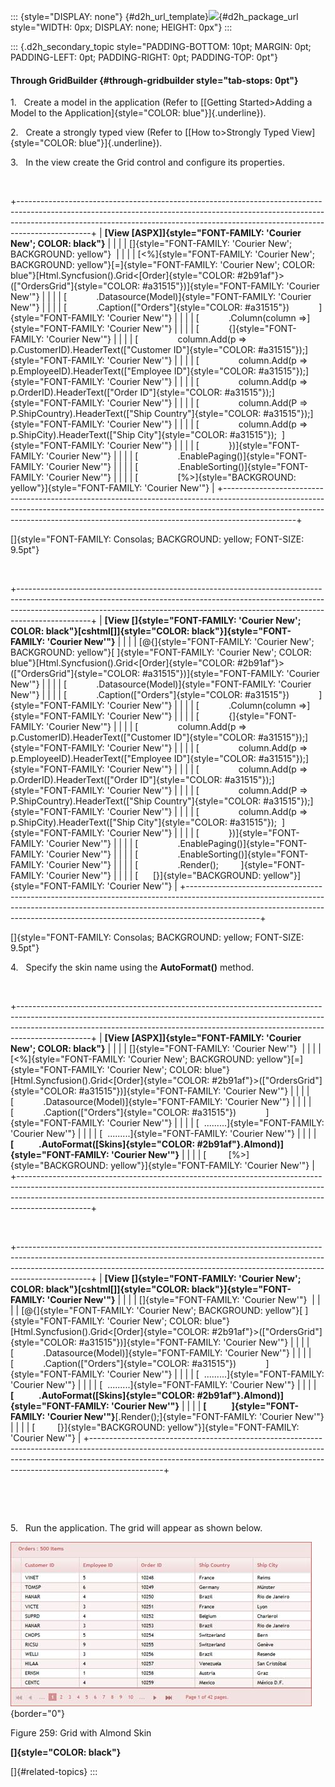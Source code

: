 ::: {style="DISPLAY: none"}
[](ms-xhelp:///?Id=d2h_url_template){#d2h_url_template}![](!package_url!){#d2h_package_url style="WIDTH: 0px; DISPLAY: none; HEIGHT: 0px"}
:::

::: {.d2h_secondary_topic style="PADDING-BOTTOM: 10pt; MARGIN: 0pt; PADDING-LEFT: 0pt; PADDING-RIGHT: 0pt; PADDING-TOP: 0pt"}
#### Through GridBuilder {#through-gridbuilder style="tab-stops: 0pt"}

1.   Create a model in the application (Refer to [[Getting Started\>Adding a Model to the Application]{style="COLOR: blue"}]{.underline}).

2.   Create a strongly typed view (Refer to [[How to\>Strongly Typed View]{style="COLOR: blue"}]{.underline}).

3.   In the view create the Grid control and configure its properties.

 

+------------------------------------------------------------------------------------------------------------------------------------------------------------------------------------------------------------------------------------------------------------+
| **[View \[ASPX\]]{style="FONT-FAMILY: 'Courier New'; COLOR: black"}**                                                                                                                                                                                      |
|                                                                                                                                                                                                                                                            |
| []{style="FONT-FAMILY: 'Courier New'; BACKGROUND: yellow"}                                                                                                                                                                                                 |
|                                                                                                                                                                                                                                                            |
| [\<%]{style="FONT-FAMILY: 'Courier New'; BACKGROUND: yellow"}[=]{style="FONT-FAMILY: 'Courier New'; COLOR: blue"}[Html.Syncfusion().Grid\<[Order]{style="COLOR: #2b91af"}\>([\"OrdersGrid\"]{style="COLOR: #a31515"})]{style="FONT-FAMILY: 'Courier New'"} |
|                                                                                                                                                                                                                                                            |
| [            .Datasource(Model)]{style="FONT-FAMILY: 'Courier New'"}                                                                                                                                                                                       |
|                                                                                                                                                                                                                                                            |
| [            .Caption([\"Orders\"]{style="COLOR: #a31515"})            ]{style="FONT-FAMILY: 'Courier New'"}                                                                                                                                               |
|                                                                                                                                                                                                                                                            |
| [            .Column(column =\>]{style="FONT-FAMILY: 'Courier New'"}                                                                                                                                                                                       |
|                                                                                                                                                                                                                                                            |
| [            {]{style="FONT-FAMILY: 'Courier New'"}                                                                                                                                                                                                        |
|                                                                                                                                                                                                                                                            |
| [                column.Add(p =\> p.CustomerID).HeaderText([\"Customer ID\"]{style="COLOR: #a31515"});]{style="FONT-FAMILY: 'Courier New'"}                                                                                                                |
|                                                                                                                                                                                                                                                            |
| [                column.Add(p =\> p.EmployeeID).HeaderText([\"Employee ID\"]{style="COLOR: #a31515"});]{style="FONT-FAMILY: 'Courier New'"}                                                                                                                |
|                                                                                                                                                                                                                                                            |
| [                column.Add(p =\> p.OrderID).HeaderText([\"Order ID\"]{style="COLOR: #a31515"});]{style="FONT-FAMILY: 'Courier New'"}                                                                                                                      |
|                                                                                                                                                                                                                                                            |
| [                column.Add(P =\> P.ShipCountry).HeaderText([\"Ship Country\"]{style="COLOR: #a31515"});]{style="FONT-FAMILY: 'Courier New'"}                                                                                                              |
|                                                                                                                                                                                                                                                            |
| [                column.Add(p =\> p.ShipCity).HeaderText([\"Ship City\"]{style="COLOR: #a31515"});  ]{style="FONT-FAMILY: 'Courier New'"}                                                                                                                  |
|                                                                                                                                                                                                                                                            |
| [            })]{style="FONT-FAMILY: 'Courier New'"}                                                                                                                                                                                                       |
|                                                                                                                                                                                                                                                            |
| [                .EnablePaging()]{style="FONT-FAMILY: 'Courier New'"}                                                                                                                                                                                      |
|                                                                                                                                                                                                                                                            |
| [                .EnableSorting()]{style="FONT-FAMILY: 'Courier New'"}                                                                                                                                                                                     |
|                                                                                                                                                                                                                                                            |
| [                [%\>]{style="BACKGROUND: yellow"}]{style="FONT-FAMILY: 'Courier New'"}                                                                                                                                                                    |
+------------------------------------------------------------------------------------------------------------------------------------------------------------------------------------------------------------------------------------------------------------+

[]{style="FONT-FAMILY: Consolas; BACKGROUND: yellow; FONT-SIZE: 9.5pt"} 

 

+------------------------------------------------------------------------------------------------------------------------------------------------------------------------------------------------------------------------------------------------------------+
| **[View \[]{style="FONT-FAMILY: 'Courier New'; COLOR: black"}[cshtml[\]]{style="COLOR: black"}]{style="FONT-FAMILY: 'Courier New'"}**                                                                                                                      |
|                                                                                                                                                                                                                                                            |
| [\@{]{style="FONT-FAMILY: 'Courier New'; BACKGROUND: yellow"}[ ]{style="FONT-FAMILY: 'Courier New'; COLOR: blue"}[Html.Syncfusion().Grid\<[Order]{style="COLOR: #2b91af"}\>([\"OrdersGrid\"]{style="COLOR: #a31515"})]{style="FONT-FAMILY: 'Courier New'"} |
|                                                                                                                                                                                                                                                            |
| [            .Datasource(Model)]{style="FONT-FAMILY: 'Courier New'"}                                                                                                                                                                                       |
|                                                                                                                                                                                                                                                            |
| [            .Caption([\"Orders\"]{style="COLOR: #a31515"})            ]{style="FONT-FAMILY: 'Courier New'"}                                                                                                                                               |
|                                                                                                                                                                                                                                                            |
| [            .Column(column =\>]{style="FONT-FAMILY: 'Courier New'"}                                                                                                                                                                                       |
|                                                                                                                                                                                                                                                            |
| [            {]{style="FONT-FAMILY: 'Courier New'"}                                                                                                                                                                                                        |
|                                                                                                                                                                                                                                                            |
| [                column.Add(p =\> p.CustomerID).HeaderText([\"Customer ID\"]{style="COLOR: #a31515"});]{style="FONT-FAMILY: 'Courier New'"}                                                                                                                |
|                                                                                                                                                                                                                                                            |
| [                column.Add(p =\> p.EmployeeID).HeaderText([\"Employee ID\"]{style="COLOR: #a31515"});]{style="FONT-FAMILY: 'Courier New'"}                                                                                                                |
|                                                                                                                                                                                                                                                            |
| [                column.Add(p =\> p.OrderID).HeaderText([\"Order ID\"]{style="COLOR: #a31515"});]{style="FONT-FAMILY: 'Courier New'"}                                                                                                                      |
|                                                                                                                                                                                                                                                            |
| [                column.Add(P =\> P.ShipCountry).HeaderText([\"Ship Country\"]{style="COLOR: #a31515"});]{style="FONT-FAMILY: 'Courier New'"}                                                                                                              |
|                                                                                                                                                                                                                                                            |
| [                column.Add(p =\> p.ShipCity).HeaderText([\"Ship City\"]{style="COLOR: #a31515"});  ]{style="FONT-FAMILY: 'Courier New'"}                                                                                                                  |
|                                                                                                                                                                                                                                                            |
| [            })]{style="FONT-FAMILY: 'Courier New'"}                                                                                                                                                                                                       |
|                                                                                                                                                                                                                                                            |
| [                .EnablePaging()]{style="FONT-FAMILY: 'Courier New'"}                                                                                                                                                                                      |
|                                                                                                                                                                                                                                                            |
| [                .EnableSorting()]{style="FONT-FAMILY: 'Courier New'"}                                                                                                                                                                                     |
|                                                                                                                                                                                                                                                            |
| [                .Render();         ]{style="FONT-FAMILY: 'Courier New'"}                                                                                                                                                                                  |
|                                                                                                                                                                                                                                                            |
| [      [}]{style="BACKGROUND: yellow"}]{style="FONT-FAMILY: 'Courier New'"}                                                                                                                                                                                |
+------------------------------------------------------------------------------------------------------------------------------------------------------------------------------------------------------------------------------------------------------------+

[]{style="FONT-FAMILY: Consolas; BACKGROUND: yellow; FONT-SIZE: 9.5pt"} 

4.   Specify the skin name using the **AutoFormat()** method.

 

+------------------------------------------------------------------------------------------------------------------------------------------------------------------------------------------------------------------------------------------------------------+
| **[View \[ASPX\]]{style="FONT-FAMILY: 'Courier New'; COLOR: black"}**                                                                                                                                                                                      |
|                                                                                                                                                                                                                                                            |
| []{style="FONT-FAMILY: 'Courier New'"}                                                                                                                                                                                                                     |
|                                                                                                                                                                                                                                                            |
| [\<%]{style="FONT-FAMILY: 'Courier New'; BACKGROUND: yellow"}[=]{style="FONT-FAMILY: 'Courier New'; COLOR: blue"}[Html.Syncfusion().Grid\<[Order]{style="COLOR: #2b91af"}\>([\"OrdersGrid\"]{style="COLOR: #a31515"})]{style="FONT-FAMILY: 'Courier New'"} |
|                                                                                                                                                                                                                                                            |
| [            .Datasource(Model)]{style="FONT-FAMILY: 'Courier New'"}                                                                                                                                                                                       |
|                                                                                                                                                                                                                                                            |
| [            .Caption([\"Orders\"]{style="COLOR: #a31515"})            ]{style="FONT-FAMILY: 'Courier New'"}                                                                                                                                               |
|                                                                                                                                                                                                                                                            |
| [  .........]{style="FONT-FAMILY: 'Courier New'"}                                                                                                                                                                                                          |
|                                                                                                                                                                                                                                                            |
| [  .........]{style="FONT-FAMILY: 'Courier New'"}                                                                                                                                                                                                          |
|                                                                                                                                                                                                                                                            |
| **[            .AutoFormat([Skins]{style="COLOR: #2b91af"}.Almond)]{style="FONT-FAMILY: 'Courier New'"}**                                                                                                                                                  |
|                                                                                                                                                                                                                                                            |
| [         [%\>]{style="BACKGROUND: yellow"}]{style="FONT-FAMILY: 'Courier New'"}                                                                                                                                                                           |
+------------------------------------------------------------------------------------------------------------------------------------------------------------------------------------------------------------------------------------------------------------+

 

+------------------------------------------------------------------------------------------------------------------------------------------------------------------------------------------------------------------------------------------------------------+
| **[View \[]{style="FONT-FAMILY: 'Courier New'; COLOR: black"}[cshtml[\]]{style="COLOR: black"}]{style="FONT-FAMILY: 'Courier New'"}**                                                                                                                      |
|                                                                                                                                                                                                                                                            |
| []{style="FONT-FAMILY: 'Courier New'"}                                                                                                                                                                                                                     |
|                                                                                                                                                                                                                                                            |
| [\@{]{style="FONT-FAMILY: 'Courier New'; BACKGROUND: yellow"}[ ]{style="FONT-FAMILY: 'Courier New'; COLOR: blue"}[Html.Syncfusion().Grid\<[Order]{style="COLOR: #2b91af"}\>([\"OrdersGrid\"]{style="COLOR: #a31515"})]{style="FONT-FAMILY: 'Courier New'"} |
|                                                                                                                                                                                                                                                            |
| [            .Datasource(Model)]{style="FONT-FAMILY: 'Courier New'"}                                                                                                                                                                                       |
|                                                                                                                                                                                                                                                            |
| [            .Caption([\"Orders\"]{style="COLOR: #a31515"})            ]{style="FONT-FAMILY: 'Courier New'"}                                                                                                                                               |
|                                                                                                                                                                                                                                                            |
| [  .........]{style="FONT-FAMILY: 'Courier New'"}                                                                                                                                                                                                          |
|                                                                                                                                                                                                                                                            |
| [  .........]{style="FONT-FAMILY: 'Courier New'"}                                                                                                                                                                                                          |
|                                                                                                                                                                                                                                                            |
| **[            .AutoFormat([Skins]{style="COLOR: #2b91af"}.Almond)]{style="FONT-FAMILY: 'Courier New'"}**                                                                                                                                                  |
|                                                                                                                                                                                                                                                            |
| **[            ]{style="FONT-FAMILY: 'Courier New'"}**[.Render();]{style="FONT-FAMILY: 'Courier New'"}                                                                                                                                                     |
|                                                                                                                                                                                                                                                            |
| [         [}]{style="BACKGROUND: yellow"}]{style="FONT-FAMILY: 'Courier New'"}                                                                                                                                                                             |
+------------------------------------------------------------------------------------------------------------------------------------------------------------------------------------------------------------------------------------------------------------+

 

 

5.   Run the application. The grid will appear as shown below.

![](ImagesExt/image58_232.jpg){border="0"}

Figure 259: Grid with Almond Skin

**[]{style="COLOR: black"}** 

[]{#related-topics}
:::

